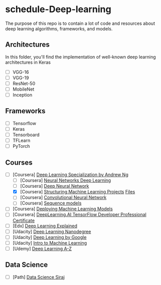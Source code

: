 # schedule-Deep-learning

The purpose of this repo is to contain a lot of code and resources about deep learning algorithms, frameworks, and models.

## Architectures
In this folder, you'll find the implementation of well-known deep learning architectures in Keras

- [ ] VGG-16
- [ ] VGG-19
- [ ] ResNet-50
- [ ] MobileNet
- [ ] Inception

## Frameworks

- [ ] Tensorflow
- [ ] Keras
- [ ] Tensorboard
- [ ] TFLearn
- [ ] PyTorch

## Courses

- [ ] [Coursera] [Deep Learning Specialization by Andrew Ng](https://www.coursera.org/specializations/deep-learning)
  - [ ] [Coursera] [Neural Networks Deep Learning](https://www.coursera.org/learn/neural-networks-deep-learning?specialization=deep-learning)
  - [ ] [Coursera] [Deep Neural Network](https://www.coursera.org/learn/deep-neural-network?specialization=deep-learning)
  - [x] [Coursera] [Structuring Machine Learning Projects](https://www.coursera.org/learn/machine-learning-projects?specialization=deep-learning) [Files](https://github.com/dsperax/schedule-Deep-learning/tree/main/courses/Structure%20ML%20Projects)
  - [ ] [Coursera] [Convolutional Neural Network](https://www.coursera.org/learn/convolutional-neural-networks?specialization=deep-learning)
  - [ ] [Coursera] [Sequence models](https://www.coursera.org/learn/nlp-sequence-models?specialization=deep-learning)
- [ ] [Coursera] [Deploying Machine Learning Models](https://www.coursera.org/learn/deploying-machine-learning-models?authMode=login)
- [ ] [Coursera] [DeepLearning.AI TensorFlow Developer Professional Certificate](https://www.coursera.org/professional-certificates/tensorflow-in-practice)
- [ ] [Edx] [Deep Learning Explained](https://www.edx.org/course/deep-learning-explained-2)
- [ ] [Udacity] [Deep Learning Nanodegree](https://www.udacity.com/course/deep-learning-nanodegree--nd101)
- [ ] [Udacity] [Deep Learning by Google](https://www.udacity.com/course/intro-to-tensorflow-for-deep-learning--ud187)
- [ ] [Udacity] [Intro to Machine Learning](https://www.udacity.com/course/intro-to-machine-learning--ud120)
- [ ] [Udemy] [Deep Learning A-Z](https://www.udemy.com/course/deeplearning/)

## Data Science

- [ ] [Path] [Data Science Siraj](https://github.com/llSourcell/Learn_Data_Science_in_3_Months)

